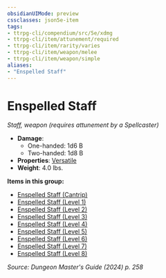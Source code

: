 ```yaml
---
obsidianUIMode: preview
cssclasses: json5e-item
tags:
- ttrpg-cli/compendium/src/5e/xdmg
- ttrpg-cli/item/attunement/required
- ttrpg-cli/item/rarity/varies
- ttrpg-cli/item/weapon/melee
- ttrpg-cli/item/weapon/simple
aliases: 
- "Enspelled Staff"
---
```

# Enspelled Staff
*Staff, weapon (requires attunement by a Spellcaster)*  

- **Damage**:
  - One-handed: 1d6 B
  - Two-handed: 1d8 B
- **Properties**: [Versatile](item-properties.md#Versatile)
- **Weight**: 4.0 lbs.

**Items in this group:**

- [Enspelled Staff (Cantrip)](enspelled-staff-cantrip-xdmg.md)
- [Enspelled Staff (Level 1)](enspelled-staff-level-1-xdmg.md)
- [Enspelled Staff (Level 2)](enspelled-staff-level-2-xdmg.md)
- [Enspelled Staff (Level 3)](enspelled-staff-level-3-xdmg.md)
- [Enspelled Staff (Level 4)](enspelled-staff-level-4-xdmg.md)
- [Enspelled Staff (Level 5)](enspelled-staff-level-5-xdmg.md)
- [Enspelled Staff (Level 6)](enspelled-staff-level-6-xdmg.md)
- [Enspelled Staff (Level 7)](enspelled-staff-level-7-xdmg.md)
- [Enspelled Staff (Level 8)](enspelled-staff-level-8-xdmg.md)

*Source: Dungeon Master's Guide (2024) p. 258*